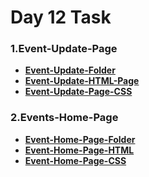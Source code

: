 # __**Day 12 Task**__

  ### 1.__Event-Update-Page__
 
  * __[Event-Update-Folder](https://github.com/selvajr/Task-12/tree/main/Event-Update-Folder)__
  * __[Event-Update-HTML-Page](https://github.com/selvajr/Task-12/blob/main/Event-Update-Folder/index.html)__
  * __[Event-Update-Page-CSS](https://github.com/selvajr/Task-12/tree/main/Event-Update-Folder/CSS)__

 ### 2.__Events-Home-Page__
  * __[Event-Home-Page-Folder](https://github.com/selvajr/Task-12/tree/main/Event-Home-Page)__
  * __[Event-Home-Page-HTML](https://github.com/selvajr/Task-12/blob/main/Event-Home-Page/index.html)__
  * __[Event-Home-Page-CSS](https://github.com/selvajr/Task-12/tree/main/Event-Home-Page/CSS)__
